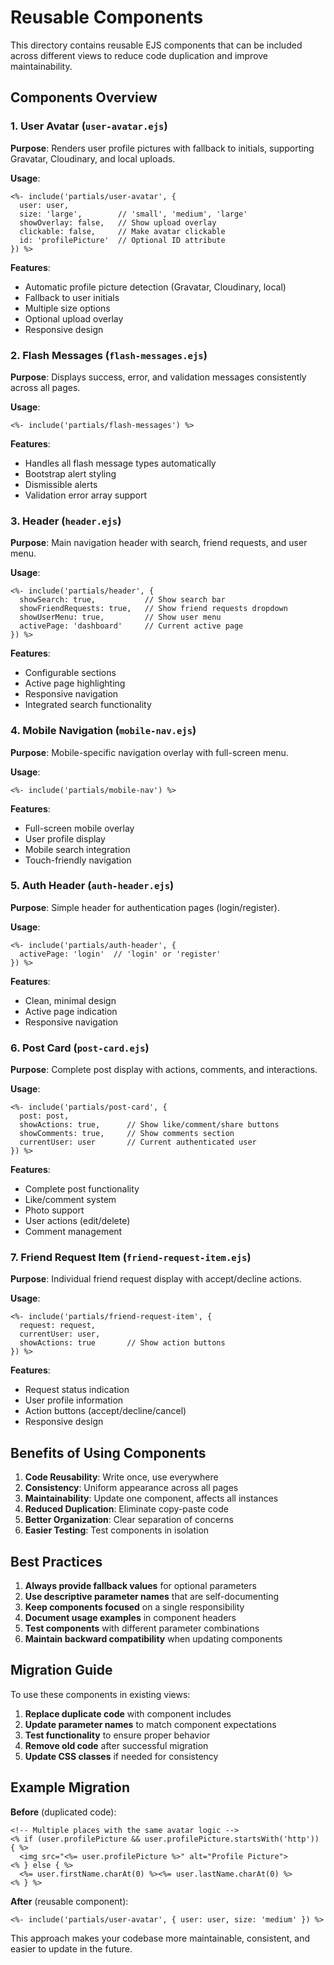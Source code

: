 # Reusable Components

This directory contains reusable EJS components that can be included across different views to reduce code duplication and improve maintainability.

## Components Overview

### 1. User Avatar (`user-avatar.ejs`)
**Purpose**: Renders user profile pictures with fallback to initials, supporting Gravatar, Cloudinary, and local uploads.

**Usage**:
```ejs
<%- include('partials/user-avatar', { 
  user: user, 
  size: 'large',        // 'small', 'medium', 'large'
  showOverlay: false,   // Show upload overlay
  clickable: false,     // Make avatar clickable
  id: 'profilePicture'  // Optional ID attribute
}) %>
```

**Features**:
- Automatic profile picture detection (Gravatar, Cloudinary, local)
- Fallback to user initials
- Multiple size options
- Optional upload overlay
- Responsive design

### 2. Flash Messages (`flash-messages.ejs`)
**Purpose**: Displays success, error, and validation messages consistently across all pages.

**Usage**:
```ejs
<%- include('partials/flash-messages') %>
```

**Features**:
- Handles all flash message types automatically
- Bootstrap alert styling
- Dismissible alerts
- Validation error array support

### 3. Header (`header.ejs`)
**Purpose**: Main navigation header with search, friend requests, and user menu.

**Usage**:
```ejs
<%- include('partials/header', { 
  showSearch: true,           // Show search bar
  showFriendRequests: true,   // Show friend requests dropdown
  showUserMenu: true,         // Show user menu
  activePage: 'dashboard'     // Current active page
}) %>
```

**Features**:
- Configurable sections
- Active page highlighting
- Responsive navigation
- Integrated search functionality

### 4. Mobile Navigation (`mobile-nav.ejs`)
**Purpose**: Mobile-specific navigation overlay with full-screen menu.

**Usage**:
```ejs
<%- include('partials/mobile-nav') %>
```

**Features**:
- Full-screen mobile overlay
- User profile display
- Mobile search integration
- Touch-friendly navigation

### 5. Auth Header (`auth-header.ejs`)
**Purpose**: Simple header for authentication pages (login/register).

**Usage**:
```ejs
<%- include('partials/auth-header', { 
  activePage: 'login'  // 'login' or 'register'
}) %>
```

**Features**:
- Clean, minimal design
- Active page indication
- Responsive navigation

### 6. Post Card (`post-card.ejs`)
**Purpose**: Complete post display with actions, comments, and interactions.

**Usage**:
```ejs
<%- include('partials/post-card', { 
  post: post,
  showActions: true,      // Show like/comment/share buttons
  showComments: true,     // Show comments section
  currentUser: user       // Current authenticated user
}) %>
```

**Features**:
- Complete post functionality
- Like/comment system
- Photo support
- User actions (edit/delete)
- Comment management

### 7. Friend Request Item (`friend-request-item.ejs`)
**Purpose**: Individual friend request display with accept/decline actions.

**Usage**:
```ejs
<%- include('partials/friend-request-item', { 
  request: request,
  currentUser: user,
  showActions: true       // Show action buttons
}) %>
```

**Features**:
- Request status indication
- User profile information
- Action buttons (accept/decline/cancel)
- Responsive design

## Benefits of Using Components

1. **Code Reusability**: Write once, use everywhere
2. **Consistency**: Uniform appearance across all pages
3. **Maintainability**: Update one component, affects all instances
4. **Reduced Duplication**: Eliminate copy-paste code
5. **Better Organization**: Clear separation of concerns
6. **Easier Testing**: Test components in isolation

## Best Practices

1. **Always provide fallback values** for optional parameters
2. **Use descriptive parameter names** that are self-documenting
3. **Keep components focused** on a single responsibility
4. **Document usage examples** in component headers
5. **Test components** with different parameter combinations
6. **Maintain backward compatibility** when updating components

## Migration Guide

To use these components in existing views:

1. **Replace duplicate code** with component includes
2. **Update parameter names** to match component expectations
3. **Test functionality** to ensure proper behavior
4. **Remove old code** after successful migration
5. **Update CSS classes** if needed for consistency

## Example Migration

**Before** (duplicated code):
```ejs
<!-- Multiple places with the same avatar logic -->
<% if (user.profilePicture && user.profilePicture.startsWith('http')) { %>
  <img src="<%= user.profilePicture %>" alt="Profile Picture">
<% } else { %>
  <%= user.firstName.charAt(0) %><%= user.lastName.charAt(0) %>
<% } %>
```

**After** (reusable component):
```ejs
<%- include('partials/user-avatar', { user: user, size: 'medium' }) %>
```

This approach makes your codebase more maintainable, consistent, and easier to update in the future.
